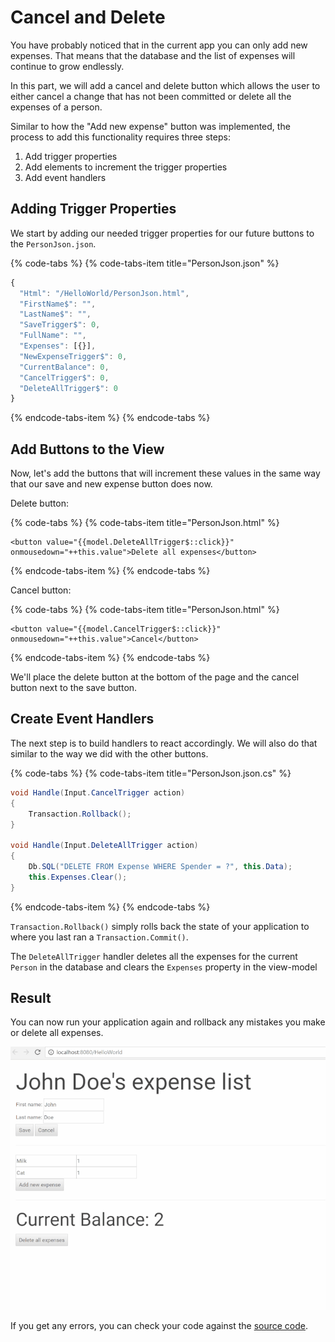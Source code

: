 # Cancel and Delete

You have probably noticed that in the current app you can only add new expenses. That means that the database and the list of expenses will continue to grow endlessly.

In this part, we will add a cancel and delete button which allows the user to either cancel a change that has not been committed or delete all the expenses of a person.

Similar to how the "Add new expense" button was implemented, the process to add this functionality requires three steps:  
1. Add trigger properties  
2. Add elements to increment the trigger properties  
3. Add event handlers

## Adding Trigger Properties

We start by adding our needed trigger properties for our future buttons to the `PersonJson.json`.

{% code-tabs %}
{% code-tabs-item title="PersonJson.json" %}
```javascript
{
  "Html": "/HelloWorld/PersonJson.html",
  "FirstName$": "",
  "LastName$": "",
  "SaveTrigger$": 0,
  "FullName": "",
  "Expenses": [{}],
  "NewExpenseTrigger$": 0,
  "CurrentBalance": 0,
  "CancelTrigger$": 0,
  "DeleteAllTrigger$": 0
}
```
{% endcode-tabs-item %}
{% endcode-tabs %}

## Add Buttons to the View

Now, let's add the buttons that will increment these values in the same way that our save and new expense button does now.

Delete button:

{% code-tabs %}
{% code-tabs-item title="PersonJson.html" %}
```markup
<button value="{{model.DeleteAllTrigger$::click}}" onmousedown="++this.value">Delete all expenses</button>
```
{% endcode-tabs-item %}
{% endcode-tabs %}

Cancel button:

{% code-tabs %}
{% code-tabs-item title="PersonJson.html" %}
```markup
<button value="{{model.CancelTrigger$::click}}" onmousedown="++this.value">Cancel</button>
```
{% endcode-tabs-item %}
{% endcode-tabs %}

We'll place the delete button at the bottom of the page and the cancel button next to the save button.

## Create Event Handlers

The next step is to build handlers to react accordingly. We will also do that similar to the way we did with the other buttons.

{% code-tabs %}
{% code-tabs-item title="PersonJson.json.cs" %}
```csharp
void Handle(Input.CancelTrigger action)
{
    Transaction.Rollback();
}

void Handle(Input.DeleteAllTrigger action)
{
    Db.SQL("DELETE FROM Expense WHERE Spender = ?", this.Data);
    this.Expenses.Clear();
}
```
{% endcode-tabs-item %}
{% endcode-tabs %}

`Transaction.Rollback()` simply rolls back the state of your application to where you last ran a `Transaction.Commit()`.

The `DeleteAllTrigger` handler deletes all the expenses for the current `Person` in the database and clears the `Expenses` property in the view-model

## Result

You can now run your application again and rollback any mistakes you make or delete all expenses.

![](../.gitbook/assets/resizedpart6.gif)

If you get any errors, you can check your code against the [source code](https://github.com/Starcounter/HelloWorld/commit/e8424d4129d79379154281174cd31ad236bd8e22).

